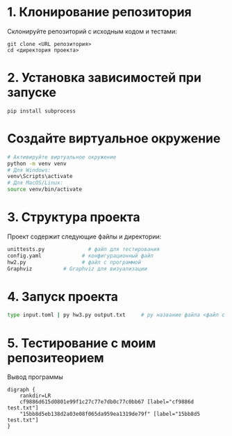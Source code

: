 # 1. Клонирование репозитория

Склонируйте репозиторий с исходным кодом и тестами:

```
git clone <URL репозитория>
cd <директория проекта>
```

# 2. Установка зависимостей при запуске

```
pip install subprocess

```

# Создайте виртуальное окружение

```bash
# Активируйте виртуальное окружение
python -m venv venv
# Для Windows:
venv\Scripts\activate
# Для MacOS/Linux:
source venv/bin/activate
```


# 3. Структура проекта
Проект содержит следующие файлы и директории:
```bash
unittests.py              # файл для тестирования
config.yaml             # конфигурационный файл 
hw2.py                  # файл с программой
Graphviz          # Graphviz для визуализации
```

# 4. Запуск проекта
```bash
type input.toml | py hw3.py output.txt     # py название файла <файл с конфигом>
```


# 5. Тестирование с моим репозитеорием 
Вывод программы
```
digraph {
	rankdir=LR
	cf9886d615d0801e99f1c27c77e7db0c77c0bb67 [label="cf9886d
test.txt"]
	"15bb8d5eb138d2a03e08f065da959ea1319de79f" [label="15bb8d5
test.txt"]
}

```


